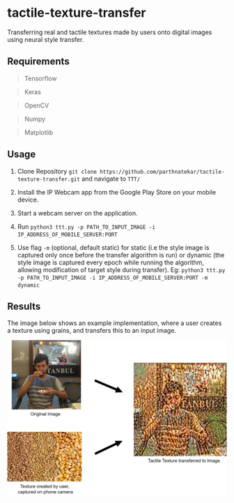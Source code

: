 # tactile-texture-transfer
Transferring real and tactile textures made by users onto digital images using neural style transfer.

## Requirements
> Tensorflow

> Keras

> OpenCV

> Numpy

> Matplotlib

## Usage

1. Clone Repository ```git clone https://github.com/parthnatekar/tactile-texture-transfer.git``` and navigate to ```TTT/```

2. Install the IP Webcam app from the Google Play Store on your mobile device.

3. Start a webcam server on the application.

4. Run ```python3 ttt.py -p PATH_TO_INPUT_IMAGE -i IP_ADDRESS_OF_MOBILE_SERVER:PORT```

5. Use flag ```-m``` (optional, default static) for static (i.e the style image is captured only once before the transfer algorithm is run) or dynamic (the style image is captured every epoch while running the algorithm, allowing modification of target style during transfer).
Eg: ```python3 ttt.py -p PATH_TO_INPUT_IMAGE -i IP_ADDRESS_OF_MOBILE_SERVER:PORT -m dynamic```

## Results

The image below shows an example implementation, where a user creates a texture using grains, and transfers this to an input image.

<p align="center">
  <img src="./images/Picture1.png" width="600"> 
</p>

